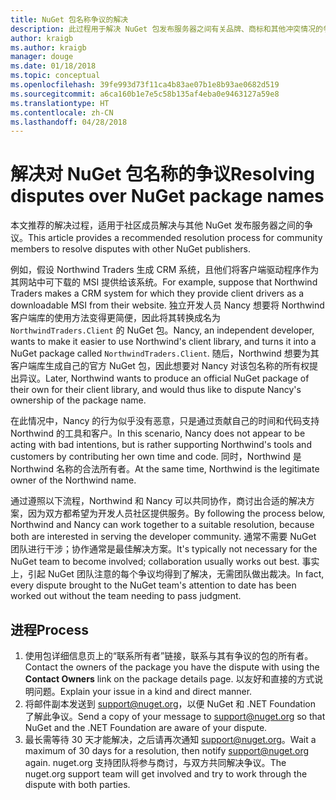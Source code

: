 ```yaml
---
title: NuGet 包名称争议的解决
description: 此过程用于解决 NuGet 包发布服务器之间有关品牌、商标和其他冲突情况的争议。
author: kraigb
ms.author: kraigb
manager: douge
ms.date: 01/18/2018
ms.topic: conceptual
ms.openlocfilehash: 39fe993d73f11ca4b83ae07b1e8b93ae0682d519
ms.sourcegitcommit: a6ca160b1e7e5c58b135af4eba0e9463127a59e8
ms.translationtype: HT
ms.contentlocale: zh-CN
ms.lasthandoff: 04/28/2018
---
```

# <a name="resolving-disputes-over-nuget-package-names"></a><span data-ttu-id="8aacf-103">解决对 NuGet 包名称的争议</span><span class="sxs-lookup"><span data-stu-id="8aacf-103">Resolving disputes over NuGet package names</span></span>

<span data-ttu-id="8aacf-104">本文推荐的解决过程，适用于社区成员解决与其他 NuGet 发布服务器之间的争议。</span><span class="sxs-lookup"><span data-stu-id="8aacf-104">This article provides a recommended resolution process for community members to resolve disputes with other NuGet publishers.</span></span>

<span data-ttu-id="8aacf-105">例如，假设 Northwind Traders 生成 CRM 系统，且他们将客户端驱动程序作为其网站中可下载的 MSI 提供给该系统。</span><span class="sxs-lookup"><span data-stu-id="8aacf-105">For example, suppose that Northwind Traders makes a CRM system for which they provide client drivers as a downloadable MSI from their website.</span></span> <span data-ttu-id="8aacf-106">独立开发人员 Nancy 想要将 Northwind 客户端库的使用方法变得更简便，因此将其转换成名为 `NorthwindTraders.Client` 的 NuGet 包。</span><span class="sxs-lookup"><span data-stu-id="8aacf-106">Nancy, an independent developer, wants to make it easier to use Northwind's client library, and turns it into a NuGet package called `NorthwindTraders.Client`.</span></span> <span data-ttu-id="8aacf-107">随后，Northwind 想要为其客户端库生成自己的官方 NuGet 包，因此想要对 Nancy 对该包名称的所有权提出异议。</span><span class="sxs-lookup"><span data-stu-id="8aacf-107">Later, Northwind wants to produce an official NuGet package of their own for their client library, and would thus like to dispute Nancy's ownership of the package name.</span></span>

<span data-ttu-id="8aacf-108">在此情况中，Nancy 的行为似乎没有恶意，只是通过贡献自己的时间和代码支持 Northwind 的工具和客户。</span><span class="sxs-lookup"><span data-stu-id="8aacf-108">In this scenario, Nancy does not appear to be acting with bad intentions, but is rather supporting Northwind's tools and customers by contributing her own time and code.</span></span> <span data-ttu-id="8aacf-109">同时，Northwind 是 Northwind 名称的合法所有者。</span><span class="sxs-lookup"><span data-stu-id="8aacf-109">At the same time, Northwind is the legitimate owner of the Northwind name.</span></span>

<span data-ttu-id="8aacf-110">通过遵照以下流程，Northwind 和 Nancy 可以共同协作，商讨出合适的解决方案，因为双方都希望为开发人员社区提供服务。</span><span class="sxs-lookup"><span data-stu-id="8aacf-110">By following the process below, Northwind and Nancy can work together to a suitable resolution, because both are interested in serving the developer community.</span></span> <span data-ttu-id="8aacf-111">通常不需要 NuGet 团队进行干涉；协作通常是最佳解决方案。</span><span class="sxs-lookup"><span data-stu-id="8aacf-111">It's typically not necessary for the NuGet team to become involved; collaboration usually works out best.</span></span> <span data-ttu-id="8aacf-112">事实上，引起 NuGet 团队注意的每个争议均得到了解决，无需团队做出裁决。</span><span class="sxs-lookup"><span data-stu-id="8aacf-112">In fact, every dispute brought to the NuGet team's attention to date has been worked out without the team needing to pass judgment.</span></span>

## <a name="process"></a><span data-ttu-id="8aacf-113">进程</span><span class="sxs-lookup"><span data-stu-id="8aacf-113">Process</span></span>

1. <span data-ttu-id="8aacf-114">使用包详细信息页上的“联系所有者”链接，联系与其有争议的包的所有者。</span><span class="sxs-lookup"><span data-stu-id="8aacf-114">Contact the owners of the package you have the dispute with using the **Contact Owners** link on the package details page.</span></span> <span data-ttu-id="8aacf-115">以友好和直接的方式说明问题。</span><span class="sxs-lookup"><span data-stu-id="8aacf-115">Explain your issue in a kind and direct manner.</span></span>
2. <span data-ttu-id="8aacf-116">将邮件副本发送到 [support@nuget.org](mailto:support@nuget.org)，以便 NuGet 和 .NET Foundation 了解此争议。</span><span class="sxs-lookup"><span data-stu-id="8aacf-116">Send a copy of your message to [support@nuget.org](mailto:support@nuget.org) so that NuGet and the .NET Foundation are aware of your dispute.</span></span>
3. <span data-ttu-id="8aacf-117">最长需等待 30 天才能解决，之后请再次通知 [support@nuget.org](mailto:support@nuget.org)。</span><span class="sxs-lookup"><span data-stu-id="8aacf-117">Wait a maximum of 30 days for a resolution, then notify [support@nuget.org](mailto:support@nuget.org) again.</span></span> <span data-ttu-id="8aacf-118">nuget.org 支持团队将参与商讨，与双方共同解决争议。</span><span class="sxs-lookup"><span data-stu-id="8aacf-118">The nuget.org support team will get involved and try to work through the dispute with both parties.</span></span>
